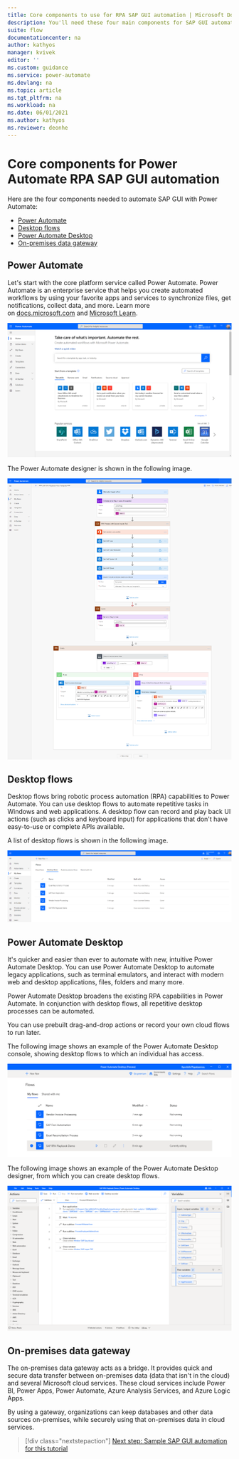 ```yaml
---
title: Core components to use for RPA SAP GUI automation | Microsoft Docs
description: You'll need these four main components for SAP GUI automation with Power Automate.
suite: flow
documentationcenter: na
author: kathyos
manager: kvivek
editor: ''
ms.custom: guidance
ms.service: power-automate
ms.devlang: na
ms.topic: article
ms.tgt_pltfrm: na
ms.workload: na
ms.date: 06/01/2021
ms.author: kathyos
ms.reviewer: deonhe
---
```


# Core components for Power Automate RPA SAP GUI automation

Here are the four components needed to automate SAP GUI with Power Automate:

- [Power Automate](#power-automate)
- [Desktop flows](#desktop-flows)
- [Power Automate Desktop](#power-automate-desktop)
- [On-premises data gateway](#on-premises-data-gateway)

## Power Automate

Let's start with the core platform service called Power Automate. Power Automate is an enterprise service that helps you create automated workflows by using your favorite apps and services to synchronize files, get notifications, collect data, and more. Learn more on [docs.microsoft.com](../../getting-started.md) and [Microsoft Learn](../../learning-catalog/learning-catalog.md).

![Screenshot of the Power Automate portal home page.](media/power-automate-website.png)

The Power Automate designer is shown in the following image.<!--note from editor: Alt text could be more descriptive.-->

![Screenshot of the Power Automate designer.](media/power-automate-flow-authoring.png)

## Desktop flows

Desktop flows bring robotic process automation (RPA) capabilities to Power Automate. You can use desktop flows to automate repetitive tasks in Windows and web applications. A desktop flow can record and play back UI actions (such as clicks and keyboard input) for applications that don't have easy-to-use or complete APIs available.

A list of desktop flows is shown in the following image.

![Screenshot of the Desktop flows tab on the Power Automate portal My flows screen.](media/my-flows-screen.png)

## Power Automate Desktop

It's quicker and easier than ever to automate with new, intuitive Power Automate Desktop. You can use Power Automate Desktop to automate legacy applications, such as terminal emulators, and interact with modern web and desktop applications, files, folders and many more.

Power Automate Desktop broadens the existing RPA capabilities in Power Automate. In conjunction with desktop flows, all repetitive desktop processes can be automated. 

You can use prebuilt drag-and-drop actions or record your own cloud flows to run later.<!--note from editor: I don't know what the following means: You can also with the machine using images or coordinates.-->

The following image shows an example of the Power Automate Desktop console, showing desktop flows to which an individual has access.

![Screenshot of Power Automate Desktop console home screen.](media/power-automate-desktop-console.png)

The following image shows an example of the Power Automate Desktop designer, from which you can create desktop flows.<!--note from editor: Alt text could be more descriptive.-->

![Screenshot of Power Automate Desktop authoring experience.](media/power-automate-desktop-authoring.png)

## On-premises data gateway

The on-premises data gateway acts as a bridge. It provides quick and secure data transfer between on-premises data (data that isn't in the cloud) and several Microsoft cloud services. These cloud services include Power BI, Power Apps, Power Automate, Azure Analysis Services, and Azure Logic Apps.

By using a gateway, organizations can keep databases and other data sources on-premises, while securely using that on-premises data in cloud services.

> [!div class="nextstepaction"]
> [Next step: Sample SAP GUI automation for this tutorial](sample-sap-scenario.md)
